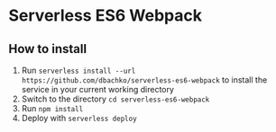 # Serverless ES6 Webpack

## How to install

1. Run `serverless install --url https://github.com/dbachko/serverless-es6-webpack` to install the service in your current working directory
2. Switch to the directory `cd serverless-es6-webpack`
3. Run `npm install`
4. Deploy with `serverless deploy`
